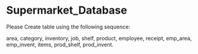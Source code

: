 # Supermarket_Database
 
Please Create table using the following sequence:

area, 
category, 
inventory, 
job, 
shelf, product, employee, receipt, emp_area, emp_invent, items, prod_shelf, prod_invent. 